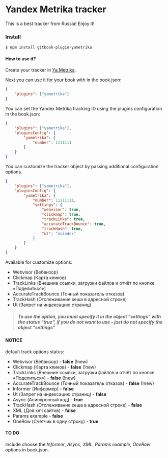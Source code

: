 # Yandex Metrika tracker

This is a best tracker from Russia! Enjoy it!

### Install

``` 
$ npm install gitbook-plugin-yametrika
```

#### How to use it?

Create your tracker in [Ya.Metrika](http://metrika.yandex.ru).

Next you can use it for your book with in the book.json:

``` json
{
    "plugins": ["yametrika"]
}
```

You can set the Yandex Metrika tracking ID using the plugins configuration in the book.json:

``` json
{
    "plugins": ["yametrika"],
    "pluginsConfig": {
        "yametrika": {
            "number": 1111111
        }
    }
}
```

You can customize the tracker object by passing additional configuration options.

``` json
{
    "plugins": ["yametrika"],
    "pluginsConfig": {
        "yametrika": {
            "number": 11111111,
            "settings": {
                "webvisor": true,
                "clickmap": true,
                "trackLinks": true,
                "accurateTrackBounce": true,
                "trackHash": true,
                "ut": "noindex"
            }
        }
    }
}
```
Available for customize options:
- Webvisor (Вебвизор)
- Clickmap (Карта кликов)
- TrackLinks (Внешние ссылки, загрузки файлов и отчёт по кнопке «Поделиться»)
- AccurateTrackBounce (Точный показатель отказов)
- TrackHash (Отслеживание хеша в адресной строке)
- Ut (Запрет на индексацию страниц)

> ##### To use the option, you must specify it in the object "settings" with the status "true", if you do not want to use - just do not specify the object "settings"

#### NOTICE

default track options status:

- Webvisor (Вебвизор) - **false** (!new)
- Clickmap (Карта кликов) - **false** (!new)
- TrackLinks (Внешние ссылки, загрузки файлов и отчёт по кнопке «Поделиться») - **false** (!new) 
- AccurateTrackBounce (Точный показатель отказов) - **false**  (!new)
- Informer (Информер) - **false**
- Ut (Запрет на индексацию страниц) - **false**
- Async (Асинхронный код) - **true**
- TrackHash (Отслеживание хеша в адресной строке) - **false**
- XML (Для xml сайтов) - **false**
- Params example - **false**
- OneRow (Счетчик в одну строку) - **true**

#### TO DO

Include choose the *Informer*, *Async*, *XML*, *Params example*, *OneRow* options in book.json.
